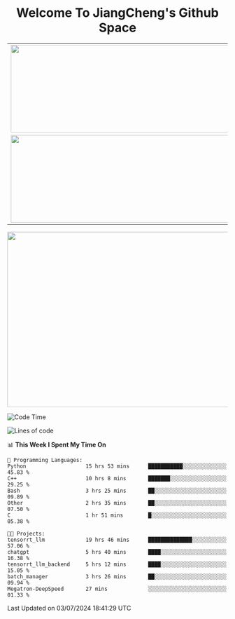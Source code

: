 <h1 align="center">Welcome To JiangCheng's Github Space</h1>

<table align="center" frame="void" rules="none" >
  <tr>
    <td>
      <div align="center"> <img height="200px" width="500px"  src="https://github-readme-stats.vercel.app/api?username=thisjiang&hide_title=true&hide_border=true&layout=compact&show_icons=trueline_height=21&text_color=000&icon_color=000&bg_color=0,ea6161,ffc64d,fffc4d,52fa5a&theme=graywhite" /> </div>
    </td>
    <td>
      <div align="center"> <img height="200px" width="500px" src="https://github-readme-stats.vercel.app/api/top-langs/?username=thisjiang&hide_title=true&hide_border=true&layout=compact&langs_count=6&text_color=000&icon_color=fff&bg_color=0,52fa5a,4dfcff,c64dff&theme=graywhite" /> </div>
    </td>
  </tr>
  <tr>
    <td>
      <div align="center"> <img height="200px" width="500px" src="https://github-readme-streak-stats.herokuapp.com/?user=thisjiang&hide_title=true&hide_border=true&layout=compact&langs_count=6" /> </div>
    </td>
    <td>
      <div align="center"> 
      <a href="https://github.com/" target="_blank"><img style="margin: 10px" src="https://profilinator.rishav.dev/skills-assets/git-scm-icon.svg" alt="Git" height="50" /></a>  
      <a href="https://www.linux.org/" target="_blank"><img style="margin: 10px" src="https://profilinator.rishav.dev/skills-assets/linux-original.svg" alt="Linux" height="50" /></a>  
      <a href="https://www.gnu.org/software/bash/" target="_blank"><img style="margin: 10px" src="https://profilinator.rishav.dev/skills-assets/gnu_bash-icon.svg" alt="Bash" height="50" /></a>  
      </div>
    </td>
  </tr>
</table>

<div align="center"> <img height="400px" width="1000px" src="https://github-readme-activity-graph.cyclic.app/graph?username=thisjiang&theme=react&hide_title=true&hide_border=true&layout=compact&langs_count=6" /> </div></td>

<!--START_SECTION:waka-->
![Code Time](http://img.shields.io/badge/Code%20Time-1%2C462%20hrs%2015%20mins-blue)

![Lines of code](https://img.shields.io/badge/From%20Hello%20World%20I%27ve%20Written-432.3%20thousand%20lines%20of%20code-blue)

📊 **This Week I Spent My Time On** 

```text
💬 Programming Languages: 
Python                   15 hrs 53 mins      ███████████░░░░░░░░░░░░░░   45.83 % 
C++                      10 hrs 8 mins       ███████░░░░░░░░░░░░░░░░░░   29.25 % 
Bash                     3 hrs 25 mins       ██░░░░░░░░░░░░░░░░░░░░░░░   09.89 % 
Other                    2 hrs 35 mins       ██░░░░░░░░░░░░░░░░░░░░░░░   07.50 % 
C                        1 hr 51 mins        █░░░░░░░░░░░░░░░░░░░░░░░░   05.38 % 

🐱‍💻 Projects: 
tensorrt_llm             19 hrs 46 mins      ██████████████░░░░░░░░░░░   57.06 % 
chatgpt                  5 hrs 40 mins       ████░░░░░░░░░░░░░░░░░░░░░   16.38 % 
tensorrt_llm_backend     5 hrs 12 mins       ████░░░░░░░░░░░░░░░░░░░░░   15.05 % 
batch_manager            3 hrs 26 mins       ██░░░░░░░░░░░░░░░░░░░░░░░   09.94 % 
Megatron-DeepSpeed       27 mins             ░░░░░░░░░░░░░░░░░░░░░░░░░   01.33 % 
```


 Last Updated on 03/07/2024 18:41:29 UTC
<!--END_SECTION:waka-->
